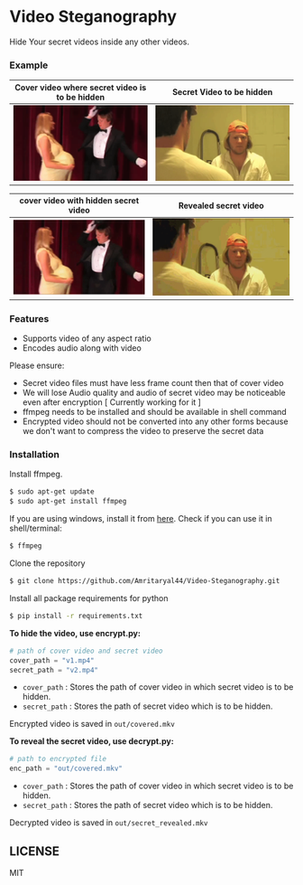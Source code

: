# Video Steganography

Hide Your secret videos inside any other videos.
### Example
| Cover video where secret video is to be hidden | Secret Video to be hidden |
|:--:|:--:| 
| ![Cover Video](img_md/v1.gif) | ![Secret Video](img_md/v2.gif) |

| cover video with hidden secret video | Revealed secret video |
|:--:|:--:|
| ![Encrypted Video](img_md/encrypted.gif) | ![Decrypted Video](img_md/revealed.gif) |

### Features

  - Supports video of any aspect ratio
  - Encodes audio along with video


Please ensure:
  - Secret video files must have less frame count then that of cover video
  - We will lose Audio quality and audio of secret video may be noticeable even after encryption [ Currently working for it ]
  - ffmpeg  needs to be installed and should be available in shell command
  - Encrypted video should not be converted into any other forms because we don't want to compress the video to preserve the secret data

### Installation

Install ffmpeg.

```sh
$ sudo apt-get update
$ sudo apt-get install ffmpeg
```
If you are using windows, install it from [here][ffmpeg]. 
Check if you can use it in shell/terminal:
```sh
$ ffmpeg 
```
Clone the repository
```sh
$ git clone https://github.com/Amritaryal44/Video-Steganography.git
```
Install all package requirements for python
```sh
$ pip install -r requirements.txt
```
**To hide the video, use encrypt.py:**
```python
# path of cover video and secret video
cover_path = "v1.mp4"
secret_path = "v2.mp4"
```
- ```cover_path``` : Stores the path of cover video in which secret video is to be hidden.
- ```secret_path``` : Stores the path of secret video which is to be hidden.

Encrypted video is saved in ```out/covered.mkv```

**To reveal the secret video, use decrypt.py:**
```python
# path to encrypted file
enc_path = "out/covered.mkv"
```
- ```cover_path``` : Stores the path of cover video in which secret video is to be hidden.
- ```secret_path``` : Stores the path of secret video which is to be hidden.

Decrypted video is saved in ```out/secret_revealed.mkv```

LICENSE
-------
MIT

   [ffmpeg]: <https://ffmpeg.org>

